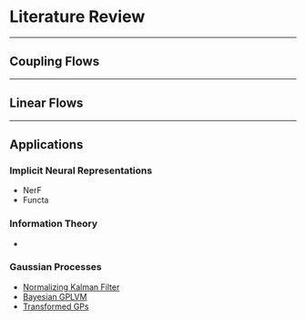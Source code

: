 # Literature Review


---
## Coupling Flows


---
## Linear Flows



---
## Applications


### Implicit Neural Representations

* NerF
* Functa


### Information Theory

* []()
### Gaussian Processes

* [Normalizing Kalman Filter]()
* [Bayesian GPLVM]()
* [Transformed GPs]()